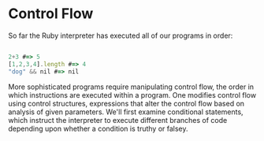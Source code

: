 # Control Flow
So far the Ruby interpreter has executed all of our programs in order:
```script.js

2+3 #=> 5
[1,2,3,4].length #=> 4
"dog" && nil #=> nil  
```
More sophisticated programs require manipulating control flow, the order in which instructions are executed within a program. One modifies control flow using control structures, expressions that alter the control flow based on analysis of given parameters. We'll first examine conditional statements, which instruct the interpreter to execute different branches of code depending upon whether a condition is truthy or falsey.